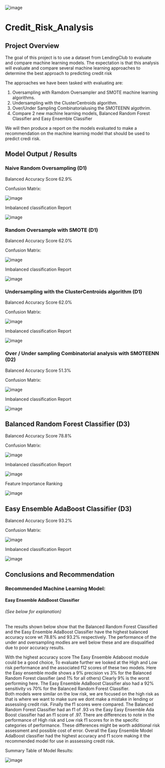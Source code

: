 
![image](https://user-images.githubusercontent.com/91839403/159567507-5f547544-70b3-4ab0-8797-e95295cec44c.png)



# Credit_Risk_Analysis

## Project Overview

The goal of this project is to use a dataset from LendingClub to evaluate and compare machine learning models.  The expectation is that this analysis will evaluate and compare several machine learning approaches to determine the best approach to predicting credit risk 

The approaches we have been tasked with evaluating are:

1) Oversampling with Ramdom Oversampler and SMOTE machine learning algorithms.
2) Undersampling with the ClusterCentroids algorithm.   
3) Over/Under Sampling Combinatorialusing the SMOTEENN algothrim.
4) Compare 2 new machine learning models, Balanced Random Forest Classifier and Easy Ensemble Classifier

We will then produce a report on the models evaluated to make a recommendation on the machine learning model that should be used to predict credi risk.

## Model Output / Results

### Naive Random Oversampling (D1)

Balanced Accuracy Score 62.9%

Confusion Matrix: 

![image](https://user-images.githubusercontent.com/91839403/159556169-ec07af29-c8a2-47dd-a9d5-cd11f7fd0a21.png)

Imbalanced classification Report

![image](https://user-images.githubusercontent.com/91839403/159556297-1829136c-9a33-4100-b0e2-a2716a4bf0c4.png)


### Random Oversample with SMOTE (D1)

Balanced Accuracy Score 62.0%

Confusion Matrix: 

![image](https://user-images.githubusercontent.com/91839403/159556597-5051a7af-37c9-4916-bd4c-1772fa1360e3.png)

Imbalanced classification Report

![image](https://user-images.githubusercontent.com/91839403/159556685-53220413-7ed6-490d-89da-36dad1c400e2.png)

### Undersampling with the ClusterCentroids algorithm (D1)

Balanced Accuracy Score 62.0%

Confusion Matrix: 

![image](https://user-images.githubusercontent.com/91839403/159557370-612d8267-236e-4700-bcfd-cdffdda1ddbf.png)

Imbalanced classification Report

![image](https://user-images.githubusercontent.com/91839403/159557441-f8c6f54e-8bea-4399-94bf-8cbd555c0f66.png)

### Over / Under sampling Combinatorial analysis with SMOTEENN (D2)

Balanced Accuracy Score 51.3%

Confusion Matrix: 

![image](https://user-images.githubusercontent.com/91839403/159558065-bba4c4af-a5d8-4a61-9071-71057a46e494.png)

Imbalanced classification Report

![image](https://user-images.githubusercontent.com/91839403/159558148-35776d40-d9f0-443d-98d0-11a679b24ee2.png)


## Balanced Random Forest Classifier (D3)

Balanced Accuracy Score 78.8%

Confusion Matrix: 

![image](https://user-images.githubusercontent.com/91839403/159559387-8005d121-21ad-4f27-9c88-4b179d1c7a14.png)


Imbalanced classification Report

![image](https://user-images.githubusercontent.com/91839403/159559582-19122c74-9278-4529-b7a4-c9c912ada6ab.png)

Feature Importance Ranking

![image](https://user-images.githubusercontent.com/91839403/159559906-8ef0c3e3-4e26-4125-8c6b-62843293f00f.png)


## Easy Ensemble AdaBoost Classifier (D3)

Balanced Accuracy Score 93.2%

Confusion Matrix: 

![image](https://user-images.githubusercontent.com/91839403/159560420-57daa7a6-0536-4488-a9a8-e21c77036e78.png)

Imbalanced classification Report

![image](https://user-images.githubusercontent.com/91839403/159560489-83392ebf-38a1-41c0-8d76-c05f2f479968.png)

## Conclusions and Recommendation

### Recommended Machine Learning Model: 
#### Easy Ensemble AdaBoost Classifier 
###### (See below for explanation)

The results shown below show that the Balanced Random Forest Classified and the Easy Ensemble AdaBoost Classifier have the highest balanced accuracy score wt 78.8% and 93.2% respectively.  The performance of the under and oversampling modles are well below these and are disqualified due to poor accuracy results.

With the highest accuracy score The Easy Ensemble Adaboost module could be a good choice, To evaluate further we looked at the High and Low risk performance and the associated f12 scores of these two models. Here the Easy ensemble modle shows a 9% precision vs 3% for the Balanced Random Forest classifier (and 1% for all others)  Clearly 9% is the worst performing here.  The Easy Ensemble AdaBoost Classifier also had a 92% sensitivity vs 70% for the Balanced Random Forest Classifier.  
Both models were similar on the low risk, we are focused on the high risk as that is where we want to make sure we dont make a mistake in lending or assessiing credit risk.  Finally the f1 scores were compared.  The Balanced Random Forest Classifier had an f1 of .93 vs the Easy Easy Ensemble Ada Boost classifier had an f1 score of .97.  There are differences to note in the performance of High risk and Low risk f1 scores for in the specific categories of performance.  These differences might be worth additional risk assessment and possible cost of error.  Overall the Easy Ensemble Model AdaBoost classifier had the highest accuracy and f1 score making it the recommended model for use in asssessing credit risk.


Summary Table of Model Results:

						
![image](https://user-images.githubusercontent.com/91839403/159567084-dc883421-4904-4a33-97fa-7407597ff672.png)
	
